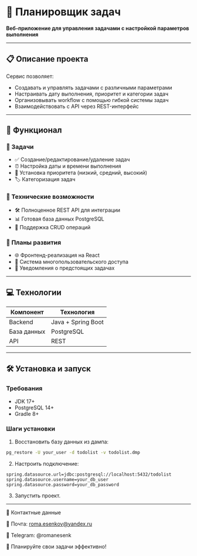 # 📝 Планировщик задач

**Веб-приложение для управления задачами с настройкой параметров выполнения**

---

## 📋 Описание проекта

Сервис позволяет:
- Создавать и управлять задачами с различными параметрами
- Настраивать дату выполнения, приоритет и категории задач
- Организовывать workflow с помощью гибкой системы задач
- Взаимодействовать с API через REST-интерфейс

---

## 🚀 Функционал

### 📌 Задачи
- ✅ Создание/редактирование/удаление задач
- ⏰ Настройка даты и времени выполнения
- 🔢 Установка приоритета (низкий, средний, высокий)
- 🏷️ Категоризация задач

### 🔧 Технические возможности
- 🛠️ Полноценное REST API для интеграции
- 📊 Готовая база данных PostgreSQL
- 🔄 Поддержка CRUD операций

### 🔮 Планы развития
- 🌐 Фронтенд-реализация на React
- 👥 Система многопользовательского доступа
- 🔔 Уведомления о предстоящих задачах

---

## 💻 Технологии

| Компонент       | Технология         |
|----------------|-------------------|
| Backend        | Java + Spring Boot |
| База данных    | PostgreSQL         |
| API            | REST               |

---

## 🛠️ Установка и запуск

### Требования
- JDK 17+
- PostgreSQL 14+
- Gradle 8+

### Шаги установки

1. Восстановить базу данных из дампа:
```bash
pg_restore -U your_user -d todolist -v todolist.dmp
```

2. Настроить подключение:
```properties
spring.datasource.url=jdbc:postgresql://localhost:5432/todolist
spring.datasource.username=your_db_user
spring.datasource.password=your_db_password
```

3. Запустить проект.

---
📌 Контактные данные

📧 Почта: roma.esenkov@yandex.ru

📱 Telegram: @romanesenk

🚀 Планируйте свои задачи эффективно!
